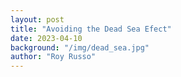 ```yaml
---
layout: post
title: "Avoiding the Dead Sea Efect"
date: 2023-04-10
background: "/img/dead_sea.jpg"
author: "Roy Russo"
---
```


